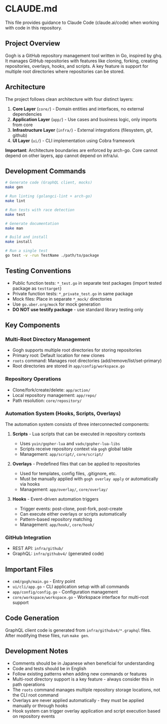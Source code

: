 # CLAUDE.md

This file provides guidance to Claude Code (claude.ai/code) when working with code in this repository.

## Project Overview

Gogh is a GitHub repository management tool written in Go, inspired by ghq. It manages GitHub repositories with features like cloning, forking, creating repositories, overlays, hooks, and scripts. A key feature is support for multiple root directories where repositories can be stored.

## Architecture

The project follows clean architecture with four distinct layers:

1. **Core Layer** (`core/`) - Domain entities and interfaces, no external dependencies
2. **Application Layer** (`app/`) - Use cases and business logic, only imports from core
3. **Infrastructure Layer** (`infra/`) - External integrations (filesystem, git, github)
4. **UI Layer** (`ui/`) - CLI implementation using Cobra framework

**Important**: Architecture boundaries are enforced by arch-go. Core cannot depend on other layers, app cannot depend on infra/ui.

## Development Commands

```bash
# Generate code (GraphQL client, mocks)
make gen

# Run linting (golangci-lint + arch-go)
make lint

# Run tests with race detection
make test

# Generate documentation
make man

# Build and install
make install

# Run a single test
go test -v -run TestName ./path/to/package
```

## Testing Conventions

- Public function tests: `*_test.go` in separate test packages (import tested package as `testtarget`)
- Private function tests: `*_private_test.go` in same package
- Mock files: Place in separate `*_mock/` directories
- Use `go.uber.org/mock` for mock generation
- **DO NOT use testify package** - use standard library testing only

## Key Components

### Multi-Root Directory Management
- Gogh supports multiple root directories for storing repositories
- Primary root: Default location for new clones
- `roots` command: Manages root directories (add/remove/list/set-primary)
- Root directories are stored in `app/config/workspace.go`

### Repository Operations
- Clone/fork/create/delete: `app/action/` 
- Local repository management: `app/repo/`
- Path resolution: `core/repository/`

### Automation System (Hooks, Scripts, Overlays)

The automation system consists of three interconnected components:

1. **Scripts** - Lua scripts that can be executed in repository contexts
   - Uses `yuin/gopher-lua` and `vadv/gopher-lua-libs`
   - Scripts receive repository context via `gogh` global table
   - Management: `app/script/`, `core/script/`

2. **Overlays** - Predefined files that can be applied to repositories
   - Used for templates, config files, .gitignore, etc.
   - Must be manually applied with `gogh overlay apply` or automatically via hooks
   - Management: `app/overlay/`, `core/overlay/`

3. **Hooks** - Event-driven automation triggers
   - Trigger events: post-clone, post-fork, post-create
   - Can execute either overlays or scripts automatically
   - Pattern-based repository matching
   - Management: `app/hook/`, `core/hook/`

### GitHub Integration
- REST API: `infra/github/`
- GraphQL: `infra/githubv4/` (generated code)

## Important Files

- `cmd/gogh/main.go` - Entry point
- `ui/cli/app.go` - CLI application setup with all commands
- `app/config/config.go` - Configuration management
- `core/workspace/workspace.go` - Workspace interface for multi-root support

## Code Generation

GraphQL client code is generated from `infra/githubv4/*.graphql` files. After modifying these files, run `make gen`.

## Development Notes

- Comments should be in Japanese when beneficial for understanding
- Code and tests should be in English
- Follow existing patterns when adding new commands or features
- Multi-root directory support is a key feature - always consider this in path operations
- The `roots` command manages multiple repository storage locations, not the CLI root command
- Overlays are never applied automatically - they must be applied manually or through hooks
- Hook system can trigger overlay application and script execution based on repository events